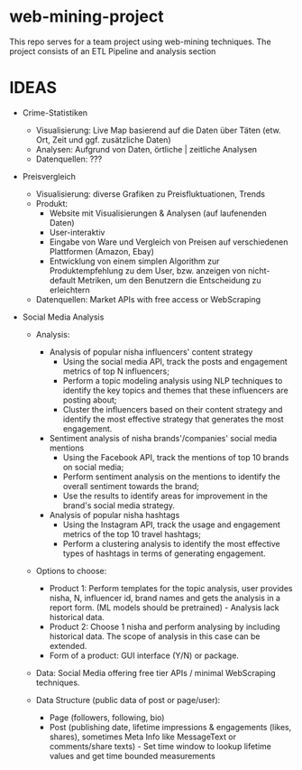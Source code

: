 # web-mining-project
This repo serves for a team project using web-mining techniques. The project consists of an ETL Pipeline and analysis section

# IDEAS

* Crime-Statistiken
    - Visualisierung: Live Map basierend auf die Daten über Täten (etw. Ort, Zeit und ggf. zusätzliche Daten)
    - Analysen: Aufgrund von Daten, örtliche | zeitliche Analysen
    - Datenquellen: ???

* Preisvergleich
    - Visualisierung: diverse Grafiken zu Preisfluktuationen, Trends
    - Produkt: 
        - Website mit Visualisierungen & Analysen (auf laufenenden Daten)
        - User-interaktiv
        - Eingabe von Ware und Vergleich von Preisen auf verschiedenen Plattformen (Amazon, Ebay)
        - Entwicklung von einem simplen Algorithm zur Produktempfehlung zu dem User, bzw. anzeigen von nicht-default Metriken, um den Benutzern die Entscheidung zu erleichtern
    - Datenquellen: Market APIs with free access or WebScraping

* Social Media Analysis
    - Analysis:
        - Analysis of popular nisha influencers' content strategy
            - Using the social media API, track the posts and engagement metrics of top N influencers;
            - Perform a topic modeling analysis using NLP techniques to identify the key topics and themes that these influencers are posting about;
            - Cluster the influencers based on their content strategy and identify the most effective strategy that generates the most engagement.
        - Sentiment analysis of nisha brands'/companies' social media mentions
            - Using the Facebook API, track the mentions of top 10 brands on social media;
            - Perform sentiment analysis on the mentions to identify the overall sentiment towards the brand;
            - Use the results to identify areas for improvement in the brand's social media strategy.
        - Analysis of popular nisha hashtags
            - Using the Instagram API, track the usage and engagement metrics of the top 10 travel hashtags;
            - Perform a clustering analysis to identify the most effective types of hashtags in terms of generating engagement.
    
    - Options to choose:
        - Product 1: Perform templates for the topic analysis, user provides nisha, N, influencer id, brand names and gets the analysis in a report form. (ML models should be pretrained) - Analysis lack historical data.
        - Product 2: Choose 1 nisha and perform analysing by including historical data. The scope of analysis in this case can be extended.
        - Form of a product: GUI interface (Y/N) or package.

    - Data: Social Media offering free tier APIs / minimal WebScraping techniques.
    - Data Structure (public data of post or page/user):
        - Page (followers, following, bio)
        - Post (publishing date, lifetime impressions & engagements (likes, shares), sometimes Meta Info like MessageText or comments/share texts) - Set time window to lookup lifetime values and get time bounded measurements

